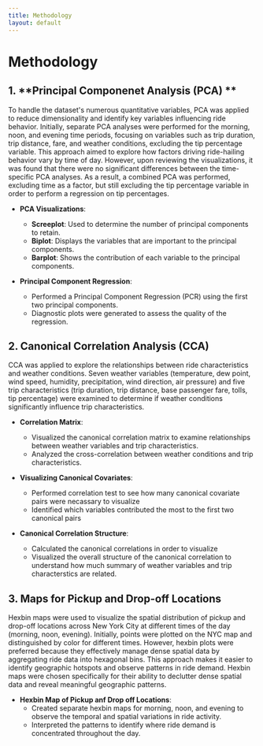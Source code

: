 ```yaml
---
title: Methodology
layout: default
--- 
```


# Methodology

## 1. **Principal Componenet Analysis (PCA) **

To handle the dataset's numerous quantitative variables, PCA was applied to reduce dimensionality and identify key variables influencing ride behavior. Initially, separate PCA analyses were performed for the morning, noon, and evening time periods, focusing on variables such as trip duration, trip distance, fare, and weather conditions, excluding the tip percentage variable. This approach aimed to explore how factors driving ride-hailing behavior vary by time of day. However, upon reviewing the visualizations, it was found that there were no significant differences between the time-specific PCA analyses. As a result, a combined PCA was performed, excluding time as a factor, but still excluding the tip percentage variable in order to perform a regression on tip percentages.

- **PCA Visualizations**: 
  - **Screeplot**: Used to determine the number of principal components to retain.
  - **Biplot**: Displays the variables that are important to the principal components.
  - **Barplot**: Shows the contribution of each variable to the principal components.
  
- **Principal Component Regression**:
  - Performed a Principal Component Regression (PCR) using the first two principal components.
  - Diagnostic plots were generated to assess the quality of the regression.

 
## 2. **Canonical Correlation Analysis (CCA)**
CCA was applied to explore the relationships between ride characteristics and weather conditions. Seven weather variables (temperature, dew point, wind speed, humidity, precipitation, wind direction, air pressure) and five trip characteristics (trip duration, trip distance, base passenger fare, tolls, tip percentage) were examined to determine if weather conditions significantly influence trip characteristics.

- **Correlation Matrix**: 
  - Visualized the canonical correlation matrix to examine relationships between weather variables and trip characteristics.
  - Analyzed the cross-correlation between weather conditions and trip characteristics.
    
- **Visualizing Canonical Covariates**:
  - Performed correlation test to see how many canonical covariate pairs were necassary to visualize
  - Identified which variables contributed the most to the first two canonical pairs
    

- **Canonical Correlation Structure**:
  - Calculated the canonical correlations in order to visualize
  - Visualized the overall structure of the canonical correlation to understand how much summary of weather variables and trip characterstics are related.
  

## 3. **Maps for Pickup and Drop-off Locations**
Hexbin maps were used to visualize the spatial distribution of pickup and drop-off locations across New York City at different times of the day (morning, noon, evening). Initially, points were plotted on the NYC map and distinguished by color for different times. However, hexbin plots were preferred because they effectively manage dense spatial data by aggregating ride data into hexagonal bins. This approach makes it easier to identify geographic hotspots and observe patterns in ride demand. Hexbin maps were chosen specifically for their ability to declutter dense spatial data and reveal meaningful geographic patterns. 

- **Hexbin Map of Pickup anf Drop off Locations**: 
  - Created separate hexbin maps for morning, noon, and evening to observe the temporal and spatial variations in ride activity.
  - Interpreted the patterns to identify where ride demand is concentrated throughout the day.
 
  
    

